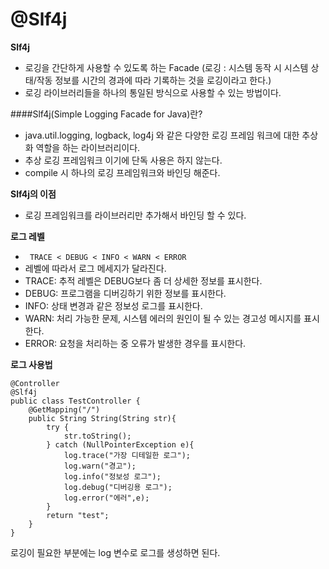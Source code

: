 # @Slf4j

**Slf4j**

* 로깅을 간단하게 사용할 수 있도록 하는 Facade (로깅 : 시스템 동작 시 시스템 상태/작동 정보를 시간의 경과에 따라 기록하는 것을 로깅이라고 한다.)
* 로깅 라이브러리들을 하나의 통일된 방식으로 사용할 수 있는 방법이다.

####Slf4j(Simple Logging Facade for Java)란?

* java.util.logging, logback, log4j 와 같은 다양한 로깅 프레임 워크에 대한 추상화 역할을 하는 라이브러리이다.
* 추상 로깅 프레임워크 이기에 단독 사용은 하지 않는다.
* compile 시 하나의 로깅 프레임워크와 바인딩 해준다.

**Slf4j의 이점**

* 로깅 프레임워크를 라이브러리만 추가해서 바인딩 할 수 있다.

**로그 레벨**

* `` TRACE < DEBUG < INFO < WARN < ERROR``
* 레벨에 따라서 로그 메세지가 달라진다.
* TRACE: 추적 레벨은 DEBUG보다 좀 더 상세한 정보를 표시한다.
* DEBUG: 프로그램을 디버깅하기 위한 정보를 표시한다.
* INFO: 상태 변경과 같은 정보성 로그를 표시한다.
* WARN: 처리 가능한 문제, 시스템 에러의 원인이 될 수 있는 경고성 메시지를 표시한다.
* ERROR: 요청을 처리하는 중 오류가 발생한 경우를 표시한다.


**로그 사용법**

```
@Controller
@Slf4j
public class TestController {
    @GetMapping("/")
    public String String(String str){
        try {
            str.toString();
        } catch (NullPointerException e){
            log.trace("가장 디테일한 로그");
            log.warn("경고");
            log.info("정보성 로그");
            log.debug("디버깅용 로그");
            log.error("에러",e);
        }
        return "test";
    }
}
```

로깅이 필요한 부분에는 log 변수로 로그를 생성하면 된다.